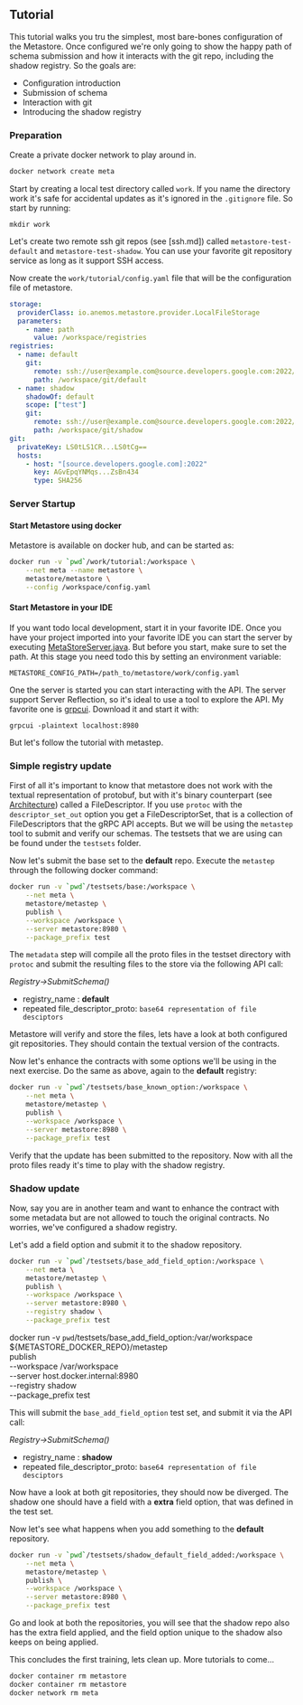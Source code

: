 ## Tutorial

This tutorial walks you tru the simplest, most bare-bones configuration of 
the Metastore. Once configured we're only going to show the happy path of schema 
submission and how it interacts with the git repo, including the shadow registry.
So the goals are:

* Configuration introduction
* Submission of schema
* Interaction with git
* Introducing the shadow registry

### Preparation

Create a private docker network to play around in.

```bash
docker network create meta
```


Start by creating a local test directory called `work`. If you
name the directory work it's safe for accidental updates as it's ignored in the 
`.gitignore` file. So start by running: 

`mkdir work`

Let's create two remote ssh git repos (see [ssh.md]) called `metastore-test-default`
and `metastore-test-shadow`. You can use your favorite git repository service as
long as it support SSH access.

Now create the `work/tutorial/config.yaml` file that will be the configuration file of
metastore.

```yaml
storage:
  providerClass: io.anemos.metastore.provider.LocalFileStorage
  parameters:
    - name: path
      value: /workspace/registries
registries:
  - name: default
    git:
      remote: ssh://user@example.com@source.developers.google.com:2022/p/example-project/r/metastore-test-default
      path: /workspace/git/default
  - name: shadow
    shadowOf: default
    scope: ["test"]
    git:
      remote: ssh://user@example.com@source.developers.google.com:2022/p/example-project/r/metastore-test-shadow
      path: /workspace/git/shadow
git:
  privateKey: LS0tLS1CR...LS0tCg==
  hosts:
    - host: "[source.developers.google.com]:2022"
      key: AGvEpqYNMqs...ZsBn434
      type: SHA256
```

### Server Startup


#### Start Metastore using docker

Metastore is available on docker hub, and can be started as:

```bash
docker run -v `pwd`/work/tutorial:/workspace \
    --net meta --name metastore \
    metastore/metastore \
    --config /workspace/config.yaml
```


#### Start Metastore in your IDE 

If you want todo local development, start it in your favorite IDE. Once you have 
your project imported into your favorite IDE you can start the server by executing 
[MetaStoreServer.java](../server/src/main/java/io/anemos/metastore/MetaStoreServer.java).
But before you start, make sure to set the path. At this stage you need todo this
by setting an environment variable:

`METASTORE_CONFIG_PATH=/path_to/metastore/work/config.yaml`

One the server is started you can start interacting with the API. The server support
Server Reflection, so it's ideal to use a tool to explore the API. My favorite one is
[grpcui](https://github.com/fullstorydev/grpcui). Download it and start it with:

`grpcui -plaintext localhost:8980`

But let's follow the tutorial with metastep.

### Simple registry update

First of all it's important to know that metastore does not work with the textual
representation of protobuf, but with it's binary counterpart 
(see [Architecture](architecture.md)) called a FileDescriptor. If you use `protoc`
with the `descriptor_set_out` option you get a FileDescriptorSet, that is a collection
of FileDescriptors that the gRPC API accepts. But we will be using the `metastep` tool
to submit and verify our schemas. The testsets that we are using can be found under the
`testsets` folder.

Now let's submit the base set to the **default** repo. Execute the `metastep` through
the following docker command:

```bash
docker run -v `pwd`/testsets/base:/workspace \
    --net meta \
    metastore/metastep \
    publish \
    --workspace /workspace \
    --server metastore:8980 \
    --package_prefix test
```

The `metadata` step will compile all the proto files in the testset directory with
`protoc` and submit the resulting files to the store via the following API call:

*Registry->SubmitSchema()*

* registry_name : **default**
* repeated file_descriptor_proto: `base64 representation of file desciptors`

Metastore will verify and store the files, lets have a look at both configured git
repositories. They should contain the textual version of the contracts.

Now let's enhance the contracts with some options we'll be using in the next
exercise. Do the same as above, again to the **default** registry:

```bash
docker run -v `pwd`/testsets/base_known_option:/workspace \
    --net meta \
    metastore/metastep \
    publish \
    --workspace /workspace \
    --server metastore:8980 \
    --package_prefix test
```

Verify that the update has been submitted to the repository. Now with all the proto
files ready it's time to play with the shadow registry.

### Shadow update

Now, say you are in another team and want to enhance the contract with some metadata
but are not allowed to touch the original contracts. No worries, we've configured
a shadow registry.

Let's add a field option and submit it to the shadow repository.


```bash
docker run -v `pwd`/testsets/base_add_field_option:/workspace \
    --net meta \
    metastore/metastep \
    publish \
    --workspace /workspace \
    --server metastore:8980 \
    --registry shadow \
    --package_prefix test
```


docker run -v `pwd`/testsets/base_add_field_option:/var/workspace \
    ${METASTORE_DOCKER_REPO}/metastep \
    publish \
    --workspace /var/workspace \
    --server host.docker.internal:8980 \
    --registry shadow \
    --package_prefix test


This will submit the `base_add_field_option` test set, and submit it via the API
call:

*Registry->SubmitSchema()*

* registry_name : **shadow**
* repeated file_descriptor_proto: `base64 representation of file desciptors`

Now have a look at both git repositories, they should now be diverged. The shadow
one should have a field with a **extra** field option, that was defined in the
test set.

Now let's see what happens when you add something to the **default** repository.

```bash
docker run -v `pwd`/testsets/shadow_default_field_added:/workspace \
    --net meta \
    metastore/metastep \
    publish \
    --workspace /workspace \
    --server metastore:8980 \
    --package_prefix test
```

Go and look at both the repositories, you will see that the shadow repo also has
the extra field applied, and the field option unique to the shadow also keeps on
being applied.

This concludes the first training, lets clean up. More tutorials to come...

```bash
docker container rm metastore
docker container rm metastore
docker network rm meta
```
